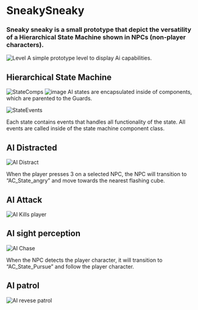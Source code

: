# SneakySneaky

### Sneaky sneaky is a small prototype that depict the versatility of a Hierarchical State Machine shown in NPCs (non-player characters). 
![Level](https://user-images.githubusercontent.com/69220988/170120401-87fe95e1-d58c-4e1b-b201-3dd6c29574d9.png)
A simple prototype level to display Ai capabilities.

## Hierarchical State Machine 
![StateComps](https://user-images.githubusercontent.com/69220988/170120352-1da15c40-3708-4a1e-a685-c22ce6825c10.png)
![image](https://user-images.githubusercontent.com/69220988/170121362-5f972204-b4a5-4565-97da-48973f6ea39b.png)
AI states are encapsulated inside of components, which are parented to the Guards.

![StateEvents](https://user-images.githubusercontent.com/69220988/170122831-cb4c393b-0504-458b-abdc-342550f14796.png)

Each state contains events that handles all functionality of the state. All events are called inside of the state machine component class.


## AI Distracted
![AI Distract](https://user-images.githubusercontent.com/69220988/170116606-15e79f88-c41c-488e-9004-9137cdef8f09.gif)

When the player presses 3 on a selected NPC, the NPC will transition to “AC_State_angry” and move towards the nearest flashing cube.

## AI Attack
![AI Kills player](https://user-images.githubusercontent.com/69220988/170118392-c1846e73-c196-4490-8c0c-1f2c90aea904.gif)



## AI sight perception
![AI Chase](https://user-images.githubusercontent.com/69220988/170118845-3d4680bc-1fb5-45ec-9842-f2cc0636b4ec.gif)

When the NPC detects the player character, it will transition to “AC_State_Pursue” and follow the player character.

## AI patrol
![AI revese patrol](https://user-images.githubusercontent.com/69220988/170119215-f18ef683-82ec-4f27-82e0-cc8e45233448.gif)
